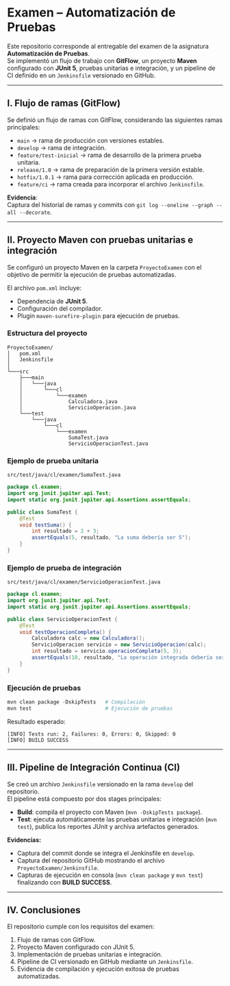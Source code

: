 # Examen – Automatización de Pruebas

Este repositorio corresponde al entregable del examen de la asignatura **Automatización de Pruebas**.  
Se implementó un flujo de trabajo con **GitFlow**, un proyecto **Maven** configurado con **JUnit 5**, pruebas unitarias e integración, y un pipeline de CI definido en un `Jenkinsfile` versionado en GitHub.  

---

## I. Flujo de ramas (GitFlow)

Se definió un flujo de ramas con GitFlow, considerando las siguientes ramas principales:

- `main` → rama de producción con versiones estables.  
- `develop` → rama de integración.  
- `feature/test-inicial` → rama de desarrollo de la primera prueba unitaria.  
- `release/1.0` → rama de preparación de la primera versión estable.  
- `hotfix/1.0.1` → rama para corrección aplicada en producción.  
- `feature/ci` → rama creada para incorporar el archivo `Jenkinsfile`.  

**Evidencia**:  
Captura del historial de ramas y commits con `git log --oneline --graph --all --decorate`.  

---

## II. Proyecto Maven con pruebas unitarias e integración

Se configuró un proyecto Maven en la carpeta `ProyectoExamen` con el objetivo de permitir la ejecución de pruebas automatizadas.  

El archivo `pom.xml` incluye:
- Dependencia de **JUnit 5**.  
- Configuración del compilador.  
- Plugin `maven-surefire-plugin` para ejecución de pruebas.  

### Estructura del proyecto
```
ProyectoExamen/
│   pom.xml
│   Jenkinsfile
│
└───src
    ├───main
    │   └───java
    │       └───cl
    │           └───examen
    │               Calculadora.java
    │               ServicioOperacion.java
    └───test
        └───java
            └───cl
                └───examen
                    SumaTest.java
                    ServicioOperacionTest.java
```

### Ejemplo de prueba unitaria
`src/test/java/cl/examen/SumaTest.java`
```java
package cl.examen;
import org.junit.jupiter.api.Test;
import static org.junit.jupiter.api.Assertions.assertEquals;

public class SumaTest {
    @Test
    void testSuma() {
        int resultado = 2 + 3;
        assertEquals(5, resultado, "La suma debería ser 5");
    }
}
```

### Ejemplo de prueba de integración
`src/test/java/cl/examen/ServicioOperacionTest.java`
```java
package cl.examen;
import org.junit.jupiter.api.Test;
import static org.junit.jupiter.api.Assertions.assertEquals;

public class ServicioOperacionTest {
    @Test
    void testOperacionCompleta() {
        Calculadora calc = new Calculadora();
        ServicioOperacion servicio = new ServicioOperacion(calc);
        int resultado = servicio.operacionCompleta(5, 3);
        assertEquals(10, resultado, "La operación integrada debería ser 10");
    }
}
```

### Ejecución de pruebas
```powershell
mvn clean package -DskipTests   # Compilación
mvn test                        # Ejecución de pruebas
```

Resultado esperado:
```
[INFO] Tests run: 2, Failures: 0, Errors: 0, Skipped: 0
[INFO] BUILD SUCCESS
```

---

## III. Pipeline de Integración Continua (CI)

Se creó un archivo `Jenkinsfile` versionado en la rama `develop` del repositorio.  
El pipeline está compuesto por dos stages principales:

- **Build**: compila el proyecto con Maven (`mvn -DskipTests package`).  
- **Test**: ejecuta automáticamente las pruebas unitarias e integración (`mvn test`), publica los reportes JUnit y archiva artefactos generados.  

**Evidencias:**
- Captura del commit donde se integra el Jenkinsfile en `develop`.  
- Captura del repositorio GitHub mostrando el archivo `ProyectoExamen/Jenkinsfile`.  
- Capturas de ejecución en consola (`mvn clean package` y `mvn test`) finalizando con **BUILD SUCCESS**.  

---

## IV. Conclusiones

El repositorio cumple con los requisitos del examen:  
1. Flujo de ramas con GitFlow.  
2. Proyecto Maven configurado con JUnit 5.  
3. Implementación de pruebas unitarias e integración.  
4. Pipeline de CI versionado en GitHub mediante un `Jenkinsfile`.  
5. Evidencia de compilación y ejecución exitosa de pruebas automatizadas.  

